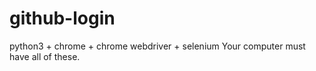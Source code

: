 # github-login
python3 + chrome + chrome webdriver + selenium
Your computer must have all of these.
